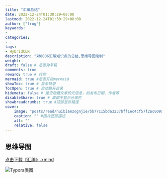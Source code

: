 ```yaml
---
title: "汇编总结"
date: 2022-12-24T01:30:29+08:00
lastmod: 2022-12-24T01:30:29+08:00
author: ["frog"]
keywords:
-
categories:
- 
tags:
- HybridCLR
description: "对8086汇编知识点的总结,思维导图绘制"
weight:
draft: false # 是否为草稿
comments: true
reward: true # 打赏
mermaid: true #是否开启mermaid
showToc: true # 显示目录
TocOpen: true # 自动展开目录
hidemeta: false # 是否隐藏文章的元信息，如发布日期、作者等
disableShare: true # 底部不显示分享栏
showbreadcrumbs: true #顶部显示路径
cover:
    image: "posts/read/huibianzognjie/bb77115bda3237bff1ec4cf57f2ac609a092d97292957696acf9d4d627e0d8d3.png" #图片路径例如：posts/tech/123/123.png
    caption: "" #图片底部描述
    alt: ""
    relative: false
---
```


## 思维导图

 [点击下载《汇编》.xmind](huibian.xmind) 

![Typora类图](《汇编》.svg)
